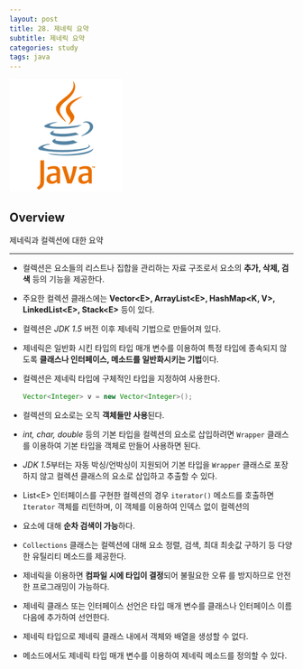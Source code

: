 ```yaml
---
layout: post
title: 28. 제네릭 요약
subtitle: 제네릭 요약
categories: study
tags: java
---
```

![javalogo](/assets/img/logo/java-logo.png)
## Overview

제네릭과 컬렉션에 대한 요약

***

- 컬렉션은 요소들의 리스트나 집합을 관리하는 자료 구조로서 요소의 **추가, 삭제, 검색** 등의 기능을 제공한다.

- 주요한 컬렉션 클래스에는 **Vector&lt;E&gt;, ArrayList&lt;E&gt;, HashMap&lt;K, V&gt;, LinkedList&lt;E&gt;, Stack&lt;E&gt;** 등이 있다.

- 컬렉션은 *JDK 1.5* 버전 이후 제네릭 기법으로 만들어져 있다.

- 제네릭은 일반화 시킨 타입의 타입 매개 변수를 이용하여 특정 타입에 종속되지 않도록 **클래스나 인터페이스, 메소드를 일반화시키는 기법**이다.

- 컬렉션은 제네릭 타입에 구체적인 타입을 지정하여 사용한다.
  ```java
  Vector<Integer> v = new Vector<Integer>();
  ```

- 컬렉션의 요소로는 오직 **객체들만 사용**된다.

- *int, char, double* 등의 기본 타입을 컬렉션의 요소로 삽입하려면 `Wrapper` 클래스를 이용하여 기본 타입을 객체로 만들어 사용하면 된다.

- *JDK 1.5*부터는 자동 박싱/언박싱이 지원되어 기본 타입을 `Wrapper` 클래스로 포장하지 않고 컬렉션 클래스의 요소로 삽입하고 추출할 수 있다.

- List&lt;E&gt; 인터페이스를 구현한 컬렉션의 경우 `iterator()` 메소드를 호출하면 `Iterator` 객체를 리턴하며, 이 객체를 이용하여 인덱스 없이 컬렉션의 
  
- 요소에 대해 **순차 검색이 가능**하다.

- `Collections` 클래스는 컬렉션에 대해 요소 정렬, 검색, 최대 최솟값 구하기 등 다양한 유틸리티 메소드를 제공한다.

- 제네릭을 이용하면 **컴파일 시에 타입이 결정**되어 불필요한 오류 를 방지하므로 안전한 프로그래밍이 가능하다.
  
- 제네릭 클래스 또는 인터페이스 선언은 타입 매개 변수를 클래스나 인터페이스 이름 다음에 추가하여 선언한다.
  
- 제네릭 타입으로 제네릭 클래스 내에서 객체와 배열을 생성할 수 없다.
  
- 메소드에서도 제네릭 타입 매개 변수를 이용하여 제네릭 메소드를 정의할 수 있다.